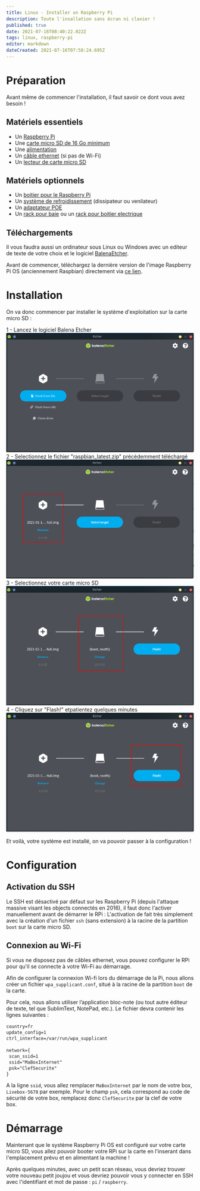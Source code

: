 ```yaml
---
title: Linux - Installer un Raspberry Pi
description: Toute l'insallation sans écran ni clavier !
published: true
date: 2021-07-16T08:40:22.022Z
tags: linux, raspberry-pi
editor: markdown
dateCreated: 2021-07-16T07:58:24.695Z
---
```


# Préparation
Avant même de commencer l'installation, il faut savoir ce dont vous avez besoin ! 

## Matériels essentiels
- Un [Raspberry Pi](https://amzn.to/3rfci9X)
- Une [carte micro SD de 16 Go minimum](https://amzn.to/3B98knL)
- Une [alimentation](https://amzn.to/3hIEE9t)
- Un [câble ethernet](https://amzn.to/3klQ0C4) (si pas de Wi-Fi)
- Un [lecteur de carte micro SD](https://amzn.to/3xK2WW1)

## Matériels optionnels
- Un [boitier pour le Raspberry Pi](https://amzn.to/3B8mo0U)
- Un [système de refroidissement](https://amzn.to/3B8mo0U) (dissipateur ou venilateur)
- Un [adaptateur POE](https://amzn.to/3yYVV3S)
- Un [rack pour baie](https://amzn.to/2Ug0wQF) ou un [rack pour boitier electrique](https://amzn.to/3hGo0r6)

## Téléchargements
Il vous faudra aussi un ordinateur sous Linux ou Windows avec un editeur de texte de votre choix et le logiciel [BalenaEtcher](https://www.balena.io/etcher/).

Avant de commencer, téléchargez la dernière version de l'image Raspberry Pi OS (anciennement Raspbian) directement via [ce lien](https://raspberry-pi.fr/download/raspbian_latest.zip).

# Installation

On va donc commencer par installer le système d'exploitation sur la carte micro SD :

1 - Lancez le logiciel Balena Etcher
![install_1.png](/images/linux/raspberry-pi/install_1.png)
2 - Selectionnez le fichier "raspbian_latest.zip" précédemment téléchargé
![install_2.png](/images/linux/raspberry-pi/install_2.png)
3 - Selectionnez votre carte micro SD
![install_3.png](/images/linux/raspberry-pi/install_3.png)
4 - Cliquez sur "Flash!" etpatientez quelques minutes
![install_4.png](/images/linux/raspberry-pi/install_4.png)

Et voilà, votre système est installé, on va pouvoir passer à la configuration !

# Configuration
## Activation du SSH
Le SSH est désactivé par défaut sur les Raspberry Pi (depuis l'attaque massive visant les objects connectés en 2016), il faut donc l'activer manuellement avant de démarrer le RPi :
L'activation de fait très simplement avec la création d'un fichier `ssh` (sans extension) à la racine de la partition `boot` sur la carte micro SD.

## Connexion au Wi-Fi
Si vous ne disposez pas de câbles ethernet, vous pouvez configurer le RPi pour qu'il se connecte à votre Wi-Fi au démarrage.

Afin de configurer la connexion Wi-fi lors du démarrage de la Pi, nous allons créer un fichier `wpa_supplicant.conf`, situé à la racine de la partition `boot` de la carte.

Pour cela, nous allons utiliser l’application bloc-note (ou tout autre éditeur de texte, tel que SublimText, NotePad, etc.). Le fichier devra contenir les lignes suivantes :
```
country=fr
update_config=1
ctrl_interface=/var/run/wpa_supplicant

network={
 scan_ssid=1
 ssid="MaBoxInternet"
 psk="ClefSecurite"
}
```

A la ligne `ssid`, vous allez remplacer `MaBoxInternet` par le nom de votre box, `Livebox-5678` par exemple. Pour le champ `psk`, cela correspond au code de sécurité de votre box, remplacez donc `ClefSecurite` par la clef de votre box.

# Démarrage
Maintenant que le système Raspberry Pi OS est configuré sur votre carte micro SD, vous allez pouvoir booter votre RPi sur la carte en l'inserant dans l'emplacement prévu et en alimentant la machine !

Après quelques minutes, avec un petit scan réseau, vous devriez trouver votre nouveau petit joujou et vous devriez pouvoir vous y connecter en SSH avec l'identifiant et mot de passe : `pi` / `raspberry`.